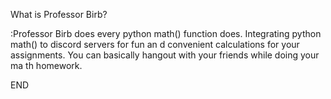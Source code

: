 
What is Professor Birb? 

:Professor Birb does every python math() function does.
Integrating python math() to discord servers for fun an
d convenient calculations for your assignments. You can
basically hangout with your friends while doing your ma
th homework.

END
